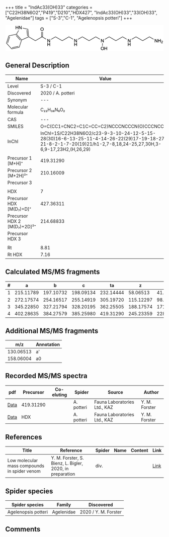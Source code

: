 +++
title = "IndAc33(OH)33"
categories = ["C22H38N6O2","P419","D210","HDX427",
"IndAc33(OH)33","33(OH)33",
"Agelenidae"]
tags = ["S-3","C-1",
"Agelenopsis potteri"]
+++

![](/img/IndAc33(OH)33.png)

## General Description

| Name                       | Value              |
|----------------------------|--------------------|
| Level                      | S-3 / C-1          |
| Discovered                 | 2020 / A. potteri  |
| Synonym                    | ---                |
| Molecular formula          | C₂₂H₃₈N₆O₂                   |
| CAS                        | ---                |
| SMILES | O=C(CC1=CNC2=C1C=CC=C2)NCCCNCCCN(O)CCCNCCCN  |
| InChI  | InChI=1S/C22H38N6O2/c23-9-3-10-24-12-5-15-28(30)16-6-13-25-11-4-14-26-22(29)17-19-18-27-21-8-2-1-7-20(19)21/h1-2,7-8,18,24-25,27,30H,3-6,9-17,23H2,(H,26,29)  |
|                            |                    |
| Precursor 1 [M+H]⁺         | 419.31290                   |
| Precursor 2 [M+2H]²⁺       | 210.16009                   |
| Precursor 3                |                    |
|                            |                    |
| HDX                        | 7                   |
| Precursor HDX   [M(D₇)+D]⁺   | 427.36311                   |
| Precursor HDX 2 [M(D₇)+2D]²⁺ | 214.68833                   |
| Precursor HDX 3            |                    |
|                            |                    |
| Rt                         | 8.81                   |
| Rt HDX                     | 7.16                   |

## Calculated MS/MS fragments

| # | a         | b         | c         | ta        | z         | y         | tz        |
|---|-----------|-----------|-----------|-----------|-----------|-----------|-----------|
| 1 | 215.11789 | 197.10732 | 198.09134 | 232.14444 | 58.06513 | 41.03858 | 75.09167 |
| 2 | 272.17574 | 254.16517 | 255.14919 | 305.19720 | 115.12297 | 98.09643 | 148.14444 |
| 3 | 345.22850 | 327.21794 | 328.20195 | 362.25505 | 188.17574 | 171.14919 | 205.20229 |
| 4 | 402.28635 | 384.27579 | 385.25980 | 419.31290 | 245.23359 | 228.20704 | 262.26014 |

## Additional MS/MS fragments

| m/z | Annotation |
|-----|------------|
| 130.06513 | a'         |
| 158.06004 | a0         |

## Recorded MS/MS spectra

| pdf                                             | Precursor | Co-eluting | Spider      | Source                       | Author        |
|-------------------------------------------------|-----------|------------|-------------|------------------------------|---------------|
| [Data](/pdf/A-potteri/419_IndAc33(OH)33_Ap.pdf) | 419.31290 |           | A. potteri | Fauna Laboratories Ltd., KAZ | Y. M. Forster |
| [Data](/pdf/A-potteri/419_IndAc33(OH)33_Ap_HDX.pdf) | HDX |           | A. potteri | Fauna Laboratories Ltd., KAZ | Y. M. Forster |

## References

| Title | Reference | Spider | Name | Content | Link |
|-------|-----------|--------|------|---------|------|
| Low molecular mass compounds in spider venom      | Y. M. Forster, S. Bienz, L. Bigler, 2020, in preparation          | div.       |   |   | [Link](unknown) |

## Spider species

| Spider species     | Family     | Discovered           |
|--------------------|------------|----------------------|
| Agelenopsis potteri | Agelenidae | 2020 / Y. M. Forster |


## Comments